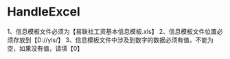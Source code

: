 # HandleExcel
1、信息模板文件必须为【易联社工资基本信息模板.xls】
2、信息模板文件位置必须存放到【D://yls/】
3、信息模板文件中涉及到数字的数据必须有值，不能为空，如果没有值，请填【0】
